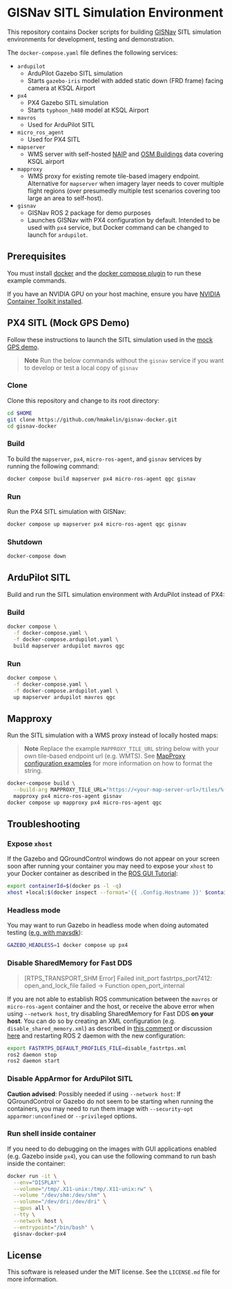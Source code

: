 # GISNav SITL Simulation Environment

This repository contains Docker scripts for building [GISNav][1] SITL simulation environments for development, testing and 
demonstration. 

The `docker-compose.yaml` file defines the following services:

* `ardupilot`
  * ArduPilot Gazebo SITL simulation
  * Starts `gazebo-iris` model with added static down (FRD frame) facing camera at
    KSQL Airport
* `px4`
  * PX4 Gazebo SITL simulation
  * Starts `typhoon_h480` model at KSQL Airport
* `mavros`
  * Used for ArduPilot SITL
* `micro_ros_agent`
  * Used for PX4 SITL
* `mapserver`
  * WMS server with self-hosted [NAIP][2] and [OSM Buildings][3] data covering KSQL airport  
* `mapproxy`
  * WMS proxy for existing remote tile-based imagery endpoint. Alternative for `mapserver` when imagery layer needs to cover multiple flight regions (over presumedly multiple test scenarios covering too large an area to self-host).
* `gisnav`
  * GISNav ROS 2 package for demo purposes
  * Launches GISNav with PX4 configuration by default. Intended to be used with `px4` service, but 
    Docker command can be changed to launch for `ardupilot`.

[1]: https://github.com/hmakelin/gisnav
[2]: https://en.wikipedia.org/wiki/National_Agriculture_Imagery_Program
[3]: https://osmbuildings.org/

## Prerequisites
You must install [docker][4] and the [docker compose plugin][5] to run these example commands.

[4]: https://docs.docker.com/engine/install/
[5]: https://docs.docker.com/compose/install/linux/

If you have an NVIDIA GPU on your host machine, ensure you have [NVIDIA Container Toolkit installed][6].

[6]: https://docs.nvidia.com/datacenter/cloud-native/container-toolkit/install-guide.html


## PX4 SITL (Mock GPS Demo)

Follow these instructions to launch the SITL simulation used in the [mock GPS demo][7].

> **Note** Run the below commands without the `gisnav` service if you want to develop or test a local copy of `gisnav`

[7]: https://github.com/hmakelin/gisnav/blob/master/README.md#mock-gps-example

### Clone

Clone this repository and change to its root directory:

```bash
cd $HOME
git clone https://github.com/hmakelin/gisnav-docker.git
cd gisnav-docker
```

### Build

To build the `mapserver`, `px4`,  `micro-ros-agent`, and `gisnav` services by running the following command:

```bash
docker compose build mapserver px4 micro-ros-agent qgc gisnav
```

### Run

Run the PX4 SITL simulation with GISNav:

```bash
docker compose up mapserver px4 micro-ros-agent qgc gisnav
```

### Shutdown

```bash
docker-compose down
```

## ArduPilot SITL

Build and run the SITL simulation environment with ArduPilot instead of PX4:

### Build
```bash
docker compose \
  -f docker-compose.yaml \
  -f docker-compose.ardupilot.yaml \
  build mapserver ardupilot mavros qgc
```

### Run
```bash
docker compose \
  -f docker-compose.yaml \
  -f docker-compose.ardupilot.yaml \
  up mapserver ardupilot mavros qgc
```

## Mapproxy

Run the SITL simulation with a WMS proxy instead of locally hosted maps:

> **Note**
> Replace the example `MAPPROXY_TILE_URL` string below with your own tile-based endpoint url (e.g. WMTS). See
> [MapProxy configuration examples][8] for more information on how to format the string.

[8]: https://mapproxy.org/docs/latest/configuration_examples.html

```bash
docker-compose build \
  --build-arg MAPPROXY_TILE_URL="https://<your-map-server-url>/tiles/%(z)s/%(y)s/%(x)s" \
  mapproxy px4 micro-ros-agent gisnav
docker compose up mapproxy px4 micro-ros-agent qgc
```

## Troubleshooting

### Expose `xhost`

If the Gazebo and QGroundControl windows do not appear on your screen soon after running your container you may need to 
expose your ``xhost`` to your Docker container as described in the [ROS GUI Tutorial][9]:

[9]: http://wiki.ros.org/docker/Tutorials/GUI

```bash
export containerId=$(docker ps -l -q)
xhost +local:$(docker inspect --format='{{ .Config.Hostname }}' $containerId)
```

### Headless mode

You may want to run Gazebo in headless mode when doing automated testing ([e.g. with mavsdk][10]):

[10]: https://github.com/hmakelin/gisnav/blob/master/test/sitl/sitl_test_mock_gps_node.py

```bash
GAZEBO_HEADLESS=1 docker compose up px4
```

### Disable SharedMemory for Fast DDS

> [RTPS_TRANSPORT_SHM Error] Failed init_port fastrtps_port7412: open_and_lock_file failed -> Function 
> open_port_internal

If you are not able to establish ROS communication between the `mavros` or `micro-ros-agent` container and the host, or 
receive the above error when using `--network host`, try disabling SharedMemory for Fast DDS **on your host**. You can
do so by creating an XML configuration (e.g. `disable_shared_memory.xml`) as described in [this comment][11] or 
discussion [here][12] and restarting ROS 2 daemon with the new configuration:

[11]: https://github.com/eProsima/Fast-DDS/issues/1698#issuecomment-778039676
[12]: https://stackoverflow.com/questions/65900201/troubles-communicating-with-ros2-node-in-docker-container

```bash
export FASTRTPS_DEFAULT_PROFILES_FILE=disable_fastrtps.xml
ros2 daemon stop
ros2 daemon start
```

### Disable AppArmor for ArduPilot SITL

**Caution advised**: Possibly needed if using `--network host`: If QGroundControl or Gazebo do not seem to be starting 
when running the containers, you may need to run them image with `--security-opt apparmor:unconfined` or `--privileged` 
options.

### Run shell inside container

If you need to do debugging on the images with GUI applications enabled (e.g. Gazebo inside `px4`), you can use the 
following command to run bash inside the container:

```bash
docker run -it \
  --env="DISPLAY" \
  --volume="/tmp/.X11-unix:/tmp/.X11-unix:rw" \
  --volume "/dev/shm:/dev/shm" \
  --volume="/dev/dri:/dev/dri" \
  --gpus all \
  --tty \
  --network host \
  --entrypoint="/bin/bash" \
  gisnav-docker-px4
```

## License

This software is released under the MIT license. See the `LICENSE.md` file for more information.
